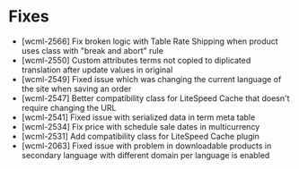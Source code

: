 # Fixes
* [wcml-2566] Fix broken logic with Table Rate Shipping when product uses class with "break and abort" rule
* [wcml-2550] Custom attributes terms not copied to diplicated translation after update values in original
* [wcml-2549] Fixed issue which was changing the current language of the site when saving an order
* [wcml-2547] Better compatibility class for LiteSpeed Cache that doesn't require changing the URL
* [wcml-2541] Fixed issue with serialized data in term meta table
* [wcml-2534] Fix price with schedule sale dates in multicurrency
* [wcml-2531] Add compatibility class for LiteSpeed Cache plugin
* [wcml-2063] Fixed issue with problem in downloadable products in secondary language with different domain per language is enabled